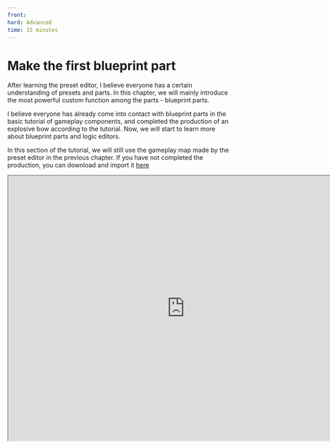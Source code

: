 ```yaml
---
front: 
hard: Advanced
time: 15 minutes
---
```

# Make the first blueprint part

After learning the preset editor, I believe everyone has a certain understanding of presets and parts. In this chapter, we will mainly introduce the most powerful custom function among the parts - blueprint parts.

I believe everyone has already come into contact with blueprint parts in the basic tutorial of gameplay components, and completed the production of an explosive bow according to the tutorial. Now, we will start to learn more about blueprint parts and logic editors.

In this section of the tutorial, we will still use the gameplay map made by the preset editor in the previous chapter. If you have not completed the production, you can download and import it [here](https://g79.gdl.netease.com/preset_tutorial_res.zip)

<iframe src="https://cc.163.com/act/m/daily/iframeplayer/?id=6328655ee6c041f2578ca7fa" width="800" height="600" allow="fullscreen"/>

## Mounting of parts

In the level editor, first create a blueprint part.

![](./images/01.png)

For the name, fill in `FirstBlueprint` to facilitate the distinction later.

After the creation is completed, find our custom wandering merchant in the configuration bar, right-click, and create a preset for it.

![](./images/02.png)

For the file name, fill in `EntityMerchant` here, of course, you can also name it according to your own preferences.

After the creation is completed, it will automatically switch to the preset editor. In the resource management, find `Parts` and click `FirstBlueprint`, the blueprint part we just created.

![](./images/03.png)

Here you can see the relevant files of our blueprint parts. Among them, the first file can be dragged to the preset to complete the attachment of the part and the preset. The second file is a logic file, which can be opened in the logic editor by double-clicking. The three files ending with .py will be discussed in subsequent courses, so we will skip them here for now.

Now all you need to do is drag the first file to the entity preset in the left hierarchy window.

![](./images/04.gif)

This completes the attachment of the part to the preset. In this way, whenever this entity preset is loaded, all its parts will be initialized and run according to the logical relationship in the logic editor.

On the contrary, if you just create a part and write the logic code, but it is not attached to any preset, or the attached preset is never loaded, then the logic code in the part will not be run.

## Logic Writing

Double-click the logic file to open the logic editor. You can see that some nodes have been preset in the logic editor, they are:

- Listen: Client initialization
- Listen: Client every moment
- Listen: Client destruction

- Listening: Server initialization
- Listening: Server every tick
- Listening: Server destruction

It is not difficult to see that the listening is divided into two parts, namely the client and the server. Each end has three listenings, namely initialization, destruction, and every tick.

Initialization and destruction are opposites, one is the beginning and the other is the end. Every tick is the stage from the beginning to the end. My world server and client define 1 second as 30 ticks, and the nodes corresponding to each tick will be executed 30 times per second.

The difference between the client and the server will be introduced in detail later, so here we will just briefly understand it.

![](./images/05.png)

You can see that there is an Out on the right side of these nodes, and there is a circle, which we call a port.

### Connection method between nodes

At the port, press the mouse and drag outward to see a line. Release the mouse and a node selection panel will pop up. Select it here to create a node. For example, here we need to print the message "Server initialization" when the server is initialized, and we can create nodes and automatically connect according to the animation below.

![](./images/06.gif)

This creates a node for printing information and initializes it to connect with the server. In addition to this creation method, we can also right-click in the blank space to create a node, and then manually connect the Out port of the previous node to the In port of the next node.

![](./images/07.gif)

### Execution connection and data connection

It can be found that no matter which method is used to connect the nodes, the connection from the Out port to the next In port is an orange connection.

Such an orange connection is an **execution connection**, which represents the execution order between logical nodes. The program will always execute from the Out port of a node to the node connected to the next In port.

In addition, there is another connection, which is blue, as shown in the figure below. Such a connection is a **data connection**, which only represents the data transmission relationship, not the execution order.

![](./images/08.png)

> The logic in the above figure means that after initialization, the name of the current part is obtained and the name is printed.
>
> The name of the part is passed to the print information node for output.

After understanding the basic node connection, we print information when initializing the server and client respectively.

![](./images/09.png)

In this way, the production of the first blueprint part of the logic is completed. We can enter the game to view the log and check whether the configuration is correct.

![](./images/10.png)

If the configuration is correct, after entering the game, you can see the output information selected by the red box.